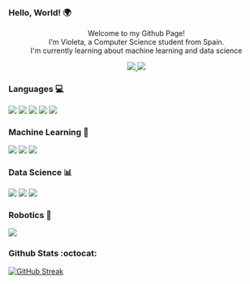 ### Hello, World! 🌍

<div id="badges" align="center">

  <p> Welcome to my Github Page!<br> I'm Violeta, a Computer Science student from Spain.<br>I'm currently learning about machine learning and data science</p>
  
  <a href= "https://www.linkedin.com/in/violeta-tejera-81086b24b/">
    <img src = "https://img.shields.io/badge/LinkedIn-purple?logo=linkedin">
  </a>

  <a href= "https://www.kaggle.com/violetatejera">
    <img src = "https://img.shields.io/badge/Kaggle-purple?logo=kaggle">
  </a>
</div>

### Languages 💻
<div id="lang">
  <img src = "https://img.shields.io/badge/Python-purple?logo=python">
  <img src = "https://img.shields.io/badge/Java-purple?logo=oracle">
  <img src = "https://img.shields.io/badge/C%2FC%2B%2B-purple?logo=c%2B%2B">
  <img src = "https://img.shields.io/badge/CSharp-purple?logo=csharp">
  <img src = "https://img.shields.io/badge/PostgreSQL-purple?logo=postgresql">
</div>

### Machine Learning 🧠

<div id="ai">
  <img src = "https://img.shields.io/badge/Pandas-purple?logo=pandas">
  <img src = "https://img.shields.io/badge/Numpy-purple?logo=numpy">
  <img src = "https://img.shields.io/badge/ScikitLearn-purple?logo=scikitlearn">
</div>

### Data Science 📊

<div id = "data">
  <img src = "https://img.shields.io/badge/R-purple?logo=r">
  <img src = "https://img.shields.io/badge/Seaborn-purple?logo=seaborn">
  <img src = "https://img.shields.io/badge/Matplotlib-purple?logo=matplotlib">
</div>

### Robotics 🤖

<div id = "robotics">
  <img src = "https://img.shields.io/badge/Arduino-purple?logo=arduino">
</div>

### Github Stats :octocat:
[![GitHub Streak](http://github-readme-streak-stats.herokuapp.com?user=Violeta-Tejera&theme=dark&background=74308A)](https://git.io/streak-stats)

